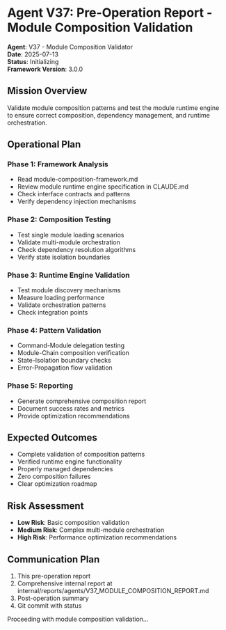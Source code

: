 # Agent V37: Pre-Operation Report - Module Composition Validation

**Agent**: V37 - Module Composition Validator  
**Date**: 2025-07-13  
**Status**: Initializing  
**Framework Version**: 3.0.0

## Mission Overview
Validate module composition patterns and test the module runtime engine to ensure correct composition, dependency management, and runtime orchestration.

## Operational Plan

### Phase 1: Framework Analysis
- Read module-composition-framework.md
- Review module runtime engine specification in CLAUDE.md
- Check interface contracts and patterns
- Verify dependency injection mechanisms

### Phase 2: Composition Testing
- Test single module loading scenarios
- Validate multi-module orchestration
- Check dependency resolution algorithms
- Verify state isolation boundaries

### Phase 3: Runtime Engine Validation
- Test module discovery mechanisms
- Measure loading performance
- Validate orchestration patterns
- Check integration points

### Phase 4: Pattern Validation
- Command-Module delegation testing
- Module-Chain composition verification
- State-Isolation boundary checks
- Error-Propagation flow validation

### Phase 5: Reporting
- Generate comprehensive composition report
- Document success rates and metrics
- Provide optimization recommendations

## Expected Outcomes
- Complete validation of composition patterns
- Verified runtime engine functionality
- Properly managed dependencies
- Zero composition failures
- Clear optimization roadmap

## Risk Assessment
- **Low Risk**: Basic composition validation
- **Medium Risk**: Complex multi-module orchestration
- **High Risk**: Performance optimization recommendations

## Communication Plan
1. This pre-operation report
2. Comprehensive internal report at internal/reports/agents/V37_MODULE_COMPOSITION_REPORT.md
3. Post-operation summary
4. Git commit with status

Proceeding with module composition validation...